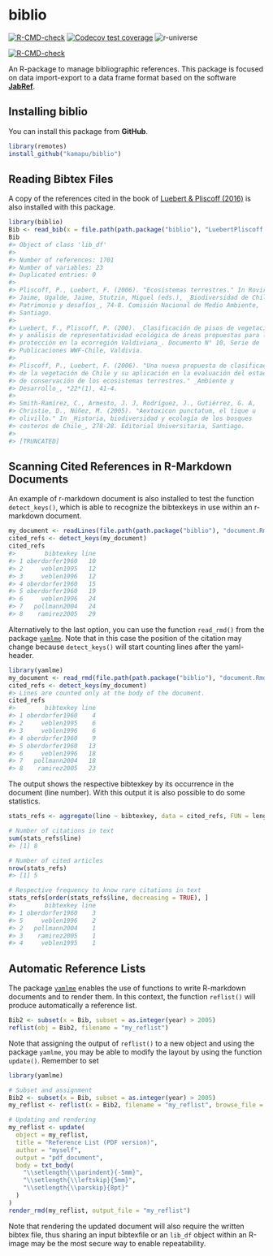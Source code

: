 
<!-- README.md is generated from README.Rmd. Please edit that file -->
<!-- Use snippet 'render_markdown' for it -->

# biblio

<!-- badges: start -->

[![R-CMD-check](https://github.com/kamapu/biblio/workflows/R-CMD-check/badge.svg)](https://github.com/kamapu/biblio/actions)
[![Codecov test
coverage](https://codecov.io/gh/kamapu/biblio/branch/master/graph/badge.svg)](https://codecov.io/gh/kamapu/biblio?branch=master)
![r-universe](https://kamapu.r-universe.dev/badges/biblio)

[![R-CMD-check](https://github.com/kamapu/biblio/actions/workflows/R-CMD-check.yaml/badge.svg)](https://github.com/kamapu/biblio/actions/workflows/R-CMD-check.yaml)
<!-- badges: end -->

An R-package to manage bibliographic references. This package is focused
on data import-export to a data frame format based on the software
[**JabRef**](http://www.jabref.org/).

## Installing biblio

You can install this package from **GitHub**.

``` r
library(remotes)
install_github("kamapu/biblio")
```

## Reading Bibtex Files

A copy of the references cited in the book of [Luebert & Pliscoff
(2016)](https://doi.org/10.5281/zenodo.60800) is also installed with
this package.

``` r
library(biblio)
Bib <- read_bib(x = file.path(path.package("biblio"), "LuebertPliscoff.bib"))
Bib
#> Object of class 'lib_df'
#> 
#> Number of references: 1701
#> Number of variables: 23
#> Duplicated entries: 0
#> 
#> Pliscoff, P., Luebert, F. (2006). "Ecosistemas terrestres." In Rovira,
#> Jaime, Ugalde, Jaime, Stutzin, Miguel (eds.), _Biodiversidad de Chile:
#> Patrimonio y desafíos_, 74-8. Comisión Nacional de Medio Ambiente,
#> Santiago.
#> 
#> Luebert, F., Pliscoff, P. (200). _Clasificación de pisos de vegetación
#> y análisis de representatividad ecológica de áreas propuestas para la
#> protección en la ecorregión Valdiviana_. Documento N° 10, Serie de
#> Publicaciones WWF-Chile, Valdivia.
#> 
#> Pliscoff, P., Luebert, F. (2006). "Una nueva propuesta de clasificación
#> de la vegetación de Chile y su aplicación en la evaluación del estado
#> de conservación de los ecosistemas terrestres." _Ambiente y
#> Desarrollo_, *22*(1), 41-4.
#> 
#> Smith-Ramírez, C., Armesto, J. J, Rodríguez, J., Gutiérrez, G. A,
#> Christie, D., Núñez, M. (2005). "Aextoxicon punctatum, el tique u
#> olivillo." In _Historia, biodiversidad y ecología de los bosques
#> costeros de Chile_, 278-28. Editorial Universitaria, Santiago.
#> 
#> [TRUNCATED]
```

## Scanning Cited References in R-Markdown Documents

An example of r-markdown document is also installed to test the function
`detect_keys()`, which is able to recognize the bibtexkeys in use within
an r-markdown document.

``` r
my_document <- readLines(file.path(path.package("biblio"), "document.Rmd"))
cited_refs <- detect_keys(my_document)
cited_refs
#>        bibtexkey line
#> 1 oberdorfer1960   10
#> 2     veblen1995   12
#> 3     veblen1996   12
#> 4 oberdorfer1960   15
#> 5 oberdorfer1960   19
#> 6     veblen1996   24
#> 7   pollmann2004   24
#> 8    ramirez2005   29
```

Alternatively to the last option, you can use the function `read_rmd()`
from the package [`yamlme`](https://kamapu.github.io/rpkg/yamlme/). Note
that in this case the position of the citation may change because
`detect_keys()` will start counting lines after the yaml-header.

``` r
library(yamlme)
my_document <- read_rmd(file.path(path.package("biblio"), "document.Rmd"))
cited_refs <- detect_keys(my_document)
#> Lines are counted only at the body of the document.
cited_refs
#>        bibtexkey line
#> 1 oberdorfer1960    4
#> 2     veblen1995    6
#> 3     veblen1996    6
#> 4 oberdorfer1960    9
#> 5 oberdorfer1960   13
#> 6     veblen1996   18
#> 7   pollmann2004   18
#> 8    ramirez2005   23
```

The output shows the respective bibtexkey by its occurrence in the
document (line number). With this output it is also possible to do some
statistics.

``` r
stats_refs <- aggregate(line ~ bibtexkey, data = cited_refs, FUN = length)

# Number of citations in text
sum(stats_refs$line)
#> [1] 8

# Number of cited articles
nrow(stats_refs)
#> [1] 5

# Respective frequency to know rare citations in text
stats_refs[order(stats_refs$line, decreasing = TRUE), ]
#>        bibtexkey line
#> 1 oberdorfer1960    3
#> 5     veblen1996    2
#> 2   pollmann2004    1
#> 3    ramirez2005    1
#> 4     veblen1995    1
```

## Automatic Reference Lists

The package [`yamlme`](https://kamapu.github.io/rpkg/yamlme/) enables
the use of functions to write R-markdown documents and to render them.
In this context, the function `reflist()` will produce automatically a
reference list.

``` r
Bib2 <- subset(x = Bib, subset = as.integer(year) > 2005)
reflist(obj = Bib2, filename = "my_reflist")
```

Note that assigning the output of `reflist()` to a new object and using
the package `yamlme`, you may be able to modify the layout by using the
function `update()`. Remember to set

``` r
library(yamlme)

# Subset and assignment
Bib2 <- subset(x = Bib, subset = as.integer(year) > 2005)
my_reflist <- reflist(x = Bib2, filename = "my_reflist", browse_file = FALSE)

# Updating and rendering
my_reflist <- update(
  object = my_reflist,
  title = "Reference List (PDF version)",
  author = "myself",
  output = "pdf_document",
  body = txt_body(
    "\\setlength{\\parindent}{-5mm}",
    "\\setlength{\\leftskip}{5mm}",
    "\\setlength{\\parskip}{8pt}"
  )
)
render_rmd(my_reflist, output_file = "my_reflist")
```

Note that rendering the updated document will also require the written
bibtex file, thus sharing an input bibtexfile or an `lib_df` object
within an R-image may be the most secure way to enable repeatability.
